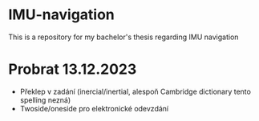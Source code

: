 # IMU-navigation
This is a repository for my bachelor's thesis regarding IMU navigation
# Probrat 13.12.2023
+ Překlep v zadání (inercial/inertial, alespoň Cambridge dictionary tento spelling nezná)
+ Twoside/oneside pro elektronické odevzdání

